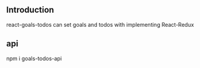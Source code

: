## Introduction

react-goals-todos can set goals and todos with implementing React-Redux


## api

npm i goals-todos-api